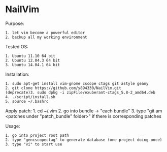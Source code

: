 NailVim
=======

Purpose:

    1. let vim become a powerful editor
    2. backup all my working environment

Tested OS:

	1. Ubuntu 11.10 64 bit
	2. Ubuntu 12.04.3 64 bit
	3. Ubuntu 14.04.1 64 bit

Installation:

	1. sudo apt-get install vim-gnome cscope ctags git astyle geany
	2. git clone https://github.com/s894330/NailVim.git
	(deprecate)3. sudo dpkg -i zipFile/exuberant-ctags_5.8-2_amd64.deb
	4. ./script/install.sh
	5. source ~/.bashrc

Apply patch:
	1. cd ~/.vim
	2. go into bundle -> "each bundle"
	3. type "git am <patches under "patch_bundle" folder>" if there is corresponding patches

Usage:

	1. go into project root path
	2. type "gencscopectag" to generate database (one project doing once)
	3. type "vi" to start use
